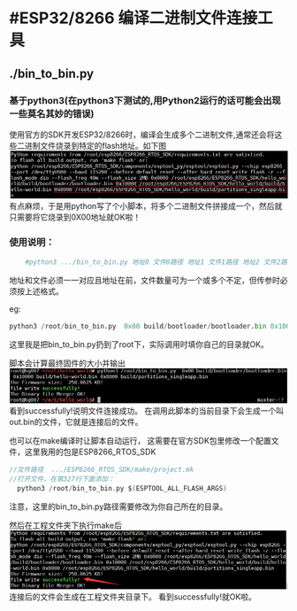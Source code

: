 # #ESP32/8266 编译二进制文件连接工具
## ./bin_to_bin.py
### 基于python3(在python3下测试的,用Python2运行的话可能会出现一些莫名其妙的错误)

使用官方的SDK开发ESP32/8266时，编译会生成多个二进制文件,通常还会将这些二进制文件烧录到特定的flash地址。如下图
![avatar](img/1.png)
有点麻烦，于是用python写了个小脚本，将多个二进制文件拼接成一个，然后就只需要将它烧录到0X00地址就OK啦！
### 使用说明：
```python
    #python3 .../bin_to_bin.py 地址0 文件0路径 地址1 文件1路径 地址2 文件2路径 ...
```
地址和文件必须一一对应且地址在前，文件数量可为一个或多个不定，但传参时必须按上述格式。

eg:
```python
python3 /root/bin_to_bin.py  0x00 build/bootloader/bootloader.bin 0x10000 build/hello-world.bin 0x8000 build/partitions_singleapp.bin
```
这里我是把bin_to_bin.py扔到了root下，实际调用时填你自己的目录就OK。

脚本会计算最终固件的大小并输出
![avatar](img/2.png)
看到successfully!说明文件连接成功。
在调用此脚本的当前目录下会生成一个叫out.bin的文件，它就是连接后的文件。

也可以在make编译时让脚本自动运行，
这需要在官方SDK包里修改一个配置文件，这里我用的包是ESP8266_RTOS_SDK
```c
//文件路径  .../ESP8266_RTOS_SDK/make/project.mk
//打开文件，在第327行下面添加：
  python3 /root/bin_to_bin.py $(ESPTOOL_ALL_FLASH_ARGS)
```
注意，这里的bin_to_bin.py路径需要修改为你自己所在的目录。

然后在工程文件夹下执行make后
![avatar](img/3.png)
连接后的文件会生成在工程文件夹目录下。
看到successfully!就OK啦。
